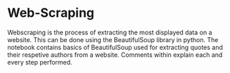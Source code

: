 # Web-Scraping

Webscraping is the process of extracting the most displayed data on a website. This can be done using the BeautifulSoup library in python. The notebook contains basics of BeautifulSoup used for extracting quotes and their respetive authors from a website. Comments within explain each and every step performed.

